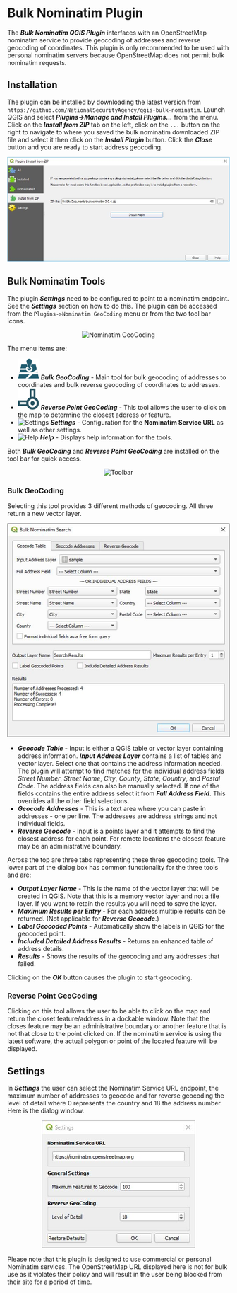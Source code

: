 # Bulk Nominatim Plugin

The ***Bulk Nominatim QGIS Plugin*** interfaces with an OpenStreetMap nominatim service to provide geocoding of addresses and reverse geocoding of coordinates. This plugin is only recommended to be used with personal nominatim servers because OpenStreetMap does not permit bulk nominatim requests.

## Installation
The plugin can be installed by downloading the latest version from `https://github.com/NationalSecurityAgency/qgis-bulk-nominatim`. Launch QGIS and select ***Plugins->Manage and Install Plugins...*** from the menu. Click on the ***Install from ZIP*** tab on the left, click on the `...` button on the right to navigate to where you saved the bulk nominatim downloaded ZIP file and select it then click on the ***Install Plugin*** button. Click the ***Close*** button and you are ready to start address geocoding.

<div style="text-align:center"><img src="doc/install.jpg" alt="Installing Plugin"></div>


## Bulk Nominatim Tools

The plugin ***Settings*** need to be configured to point to a nominatim endpoint. See the ***Settings*** section on how to do this. The plugin can be accessed from the `Plugins->Nominatim GeoCoding` menu or from the two tool bar icons.

<div style="text-align:center"><img src="doc/menu.jpg" alt="Nominatim GeoCoding"></div>

The menu items are:

* <img src="images/icon.png" alt="Bulk GeoCoding"> ***Bulk GeoCoding*** - Main tool for bulk geocoding of addresses to coordinates and bulk reverse geocoding of coordinates to addresses.
* <img src="images/reverse.png" alt="Reverse Point GeoCoding"> ***Reverse Point GeoCoding*** - This tool allows the user to click on the map to determine the closest address or feature.
* <img src="images/settings.png" alt="Settings"> ***Settings*** - Configuration for the **Nominatim Service URL** as well as other settings.
* <img src="images/help.png" alt="Help"> ***Help*** - Displays help information for the tools.

Both ***Bulk GeoCoding*** and ***Reverse Point GeoCoding*** are installed on the tool bar for quick access.

<div style="text-align:center"><img src="doc/toolbar.jpg" alt="Toolbar"></div>

### Bulk GeoCoding

Selecting this tool provides 3 different methods of geocoding. All three return a new vector layer.

<div style="text-align:center"><img src="doc/bulk-geocoding.jpg" alt="Bulk Geocoding"></div>

* ***Geocode Table*** - Input is either a QGIS table or vector layer containing address information. ***Input Address Layer*** contains a list of tables and vector layer. Select one that contains the address information needed. The plugin will attempt to find matches for the individual address fields *Street Number*, *Street Name*, *City*, *County*, *State*, *Country*, and *Postal Code*. The address fields can also be manually selected. If one of the fields contains the entire address select it from ***Full Address Field***. This overrides all the other field selections.
* ***Geocode Addresses*** - This is a text area where you can paste in addresses - one per line. The addresses are address strings and not individual fields.
* ***Reverse Geocode*** - Input is a points layer and it attempts to find the closest address for each point. For remote locations the closest feature may be an administrative boundary.

Across the top are three tabs representing these three geocoding tools. The lower part of the dialog box has common functionality for the three tools and are:

* ***Output Layer Name*** - This is the name of the vector layer that will be created in QGIS. Note that this is a memory vector layer and not a file layer. If you want to retain the results you will need to save the layer.
* ***Maximum Results per Entry*** - For each address multiple results can be returned. (Not applicable for ***Reverse Geocode***.)
* ***Label Geocoded Points*** - Automatically show the labels in QGIS for the geocoded point.
* ***Included Detailed Address Results*** - Returns an enhanced table of address details.
* ***Results*** - Shows the results of the geocoding and any addresses that failed.

Clicking on the ***OK*** button causes the plugin to start geocoding.

### Reverse Point GeoCoding
Clicking on this tool allows the user to be able to click on the map and return the closet feature/address in a dockable window. Note that the closes feature may be an administrative boundary or another feature that is not that close to the point clicked on. If the nominatim service is using the latest software, the actual polygon or point of the located feature will be displayed.

## Settings
In ***Settings*** the user can select the Nominatim Service URL endpoint, the maximum number of addresses to geocode and for reverse geocoding the level of detail where 0 represents the country and 18 the address number. Here is the dialog window.

<div style="text-align:center"><img src="doc/settings.jpg" alt="Settings"></div>

Please note that this plugin is designed to use commercial or personal Nominatim services. The OpenStreetMap URL displayed here is not for bulk use as it violates their policy and will result in the user being blocked from their site for a period of time.